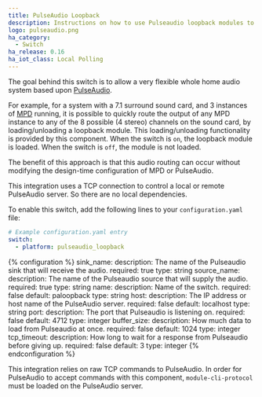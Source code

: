 ```yaml
---
title: PulseAudio Loopback
description: Instructions on how to use Pulseaudio loopback modules to build a flexible whole-home audio system.
logo: pulseaudio.png
ha_category:
  - Switch
ha_release: 0.16
ha_iot_class: Local Polling
---
```


The goal behind this switch is to allow a very flexible whole home audio system based upon [PulseAudio](https://www.freedesktop.org/wiki/Software/PulseAudio/).

For example, for a system with a 7.1 surround sound card, and 3 instances of [MPD](https://www.musicpd.org/) running, it is possible to quickly route the output of any MPD instance to any of the 8 possible (4 stereo) channels on the sound card, by loading/unloading a loopback module. This loading/unloading functionality is provided by this component. When the switch is `on`, the loopback module is loaded.  When the switch is `off`, the module is not loaded.

The benefit of this approach is that this audio routing can occur without modifying the design-time configuration of MPD or PulseAudio.

This integration uses a TCP connection to control a local or remote PulseAudio server. So there are no local dependencies.

To enable this switch, add the following lines to your `configuration.yaml` file:

```yaml
# Example configuration.yaml entry
switch:
  - platform: pulseaudio_loopback
```

{% configuration %}
sink_name:
  description: The name of the Pulseaudio sink that will receive the audio.
  required: true
  type: string
source_name:
  description: The name of the Pulseaudio source that will supply the audio.
  required: true
  type: string
name:
  description: Name of the switch.
  required: false
  default: paloopback
  type: string
host:
  description: The IP address or host name of the PulseAudio server.
  required: false
  default: localhost
  type: string
port:
  description: The port that Pulseaudio is listening on.
  required: false
  default: 4712
  type: integer
buffer_size:
  description: How much data to load from Pulseaudio at once.
  required: false
  default: 1024
  type: integer
tcp_timeout:
  description: How long to wait for a response from Pulseaudio before giving up.
  required: false
  default: 3
  type: integer
{% endconfiguration %}

<div class='note warning'>

This integration relies on raw TCP commands to PulseAudio. In order for PulseAudio to accept commands with this component, `module-cli-protocol` must be loaded on the PulseAudio server.

</div>
